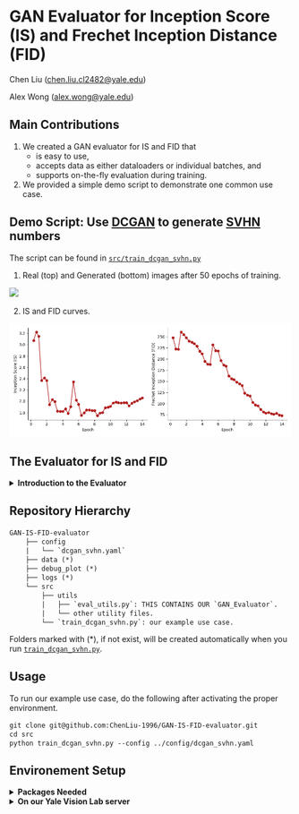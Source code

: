 # GAN Evaluator for Inception Score (IS) and Frechet Inception Distance (FID)

Chen Liu (chen.liu.cl2482@yale.edu)

Alex Wong (alex.wong@yale.edu)

## Main Contributions
1. We created a GAN evaluator for IS and FID that
    - is easy to use,
    - accepts data as either dataloaders or individual batches, and
    - supports on-the-fly evaluation during training.
2. We provided a simple demo script to demonstrate one common use case.

## Demo Script: Use [DCGAN](https://pytorch.org/tutorials/beginner/dcgan_faces_tutorial) to generate [SVHN](http://ufldl.stanford.edu/housenumbers/) numbers

The script can be found in [`src/train_dcgan_svhn.py`](https://github.com/ChenLiu-1996/GAN-IS-FID-evaluator/blob/main/src/train_dcgan_svhn.py)

1. Real (top) and Generated (bottom) images after 50 epochs of training.
<img src = "debug_plot/dcgan_svhn/epoch_0049_batch_0286_generated.png" width=800>

2. IS and FID curves.
<img src = "debug_plot/dcgan_svhn/IS_FID_curve.png" width=800>

## The Evaluator for IS and FID
<details>
  <summary><b>Introduction to the Evaluator</b></summary>
<br>

More details can be found in [`src/utils/eval_utils.py/GAN_Evaluator`](https://github.com/ChenLiu-1996/GAN-IS-FID-evaluator/blob/main/src/utils/eval_utils.py#L13).

```
This evaluator computes the following metrics:
    - Inception Score (IS)
    - Frechet Inception Distance (FID)

This evaluator will take in the real images and the fake/generated images.
Then it will compute the activations from the real and fake images as well as the
predictions from the fake images.
The (fake) predictions will be used to compute IS, while
the (real, fake) activations will be used to compute FID.
If input image resolution < 75 x 75, we will upsample the image to accommodate Inception v3.

The real and fake images can be provided to this evaluator in either of the following formats:
1. dataloader
    `load_all_real_imgs`
    `load_all_fake_imgs`
2. per-batch
    `fill_real_img_batch`
    `fill_fake_img_batch`

COMMON USE CASES
1. For the purpose of on-the-fly evaluation during GAN training:
    We recommend pre-loading the real images using the dataloader format, and
    populate the fake images using the per-batch format as training goes on.
    - At the end of each epoch, you can clean the fake images using:
        `clear_fake_imgs`
    - In *unusual* cases where your real images change (such as in progressive growing GANs),
    you may want to clear the real images. You can do so via:
        `clear_real_imgs`

2. For the purpose of offline evaluation of a saved dataset:
    We recommend pre-loading the real images and fake images.
```

</details>

## Repository Hierarchy
```
GAN-IS-FID-evaluator
    ├── config
    |   └── `dcgan_svhn.yaml`
    ├── data (*)
    ├── debug_plot (*)
    ├── logs (*)
    └── src
        ├── utils
        |   ├── `eval_utils.py`: THIS CONTAINS OUR `GAN_Evaluator`.
        |   └── other utility files.
        └── `train_dcgan_svhn.py`: our example use case.
```
Folders marked with (*), if not exist, will be created automatically when you run [`train_dcgan_svhn.py`](https://github.com/ChenLiu-1996/GAN-IS-FID-evaluator/blob/main/src/train_dcgan_svhn.py).

## Usage
To run our example use case, do the following after activating the proper environment.
```
git clone git@github.com:ChenLiu-1996/GAN-IS-FID-evaluator.git
cd src
python train_dcgan_svhn.py --config ../config/dcgan_svhn.yaml
```

## Environement Setup
<details>
  <summary><b>Packages Needed</b></summary>
<br>

The `GAN_Evaluator` module itself only uses `numpy`, `scipy`, `torch`, `torchvision`, and (for aesthetics) `tqdm`.

To run the example script, it additionally requires `matplotlib`, `argparse`, and `yaml`.

</details>

<details>
  <summary><b>On our Yale Vision Lab server</b></summary>

- There is a virtualenv ready to use, located at
`/media/home/chliu/.virtualenv/mondi-image-gen/`.

- Alternatively, you can start from an existing environment "torch191-py38env",
and install the following packages:
```
python3 -m pip install torch==1.12.1+cu113 torchvision==0.13.1+cu113 torchaudio==0.12.1 --extra-index-url https://download.pytorch.org/whl/cu113
python3 -m pip install wget gdown numpy matplotlib pyyaml click scipy yacs scikit-learn
```

If you see error messages such as `Failed to build CUDA kernels for bias_act.`, you can fix it with:
```
python3 -m pip install ninja
```

</details>